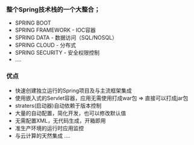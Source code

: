 ### 整个Spring技术栈的一个大整合；
- SPRING BOOT
- SPRING FRAMEWORK - IOC容器
- SPRING DATA      - 数据访问（SQL/NOSQL）
- SPRING CLOUD     - 分布式
- SPRING SECURITY  - 安全权限控制
- ....

### 优点
- 快速创建独立运行的Spring项目及与主流框架集成
- 使用嵌入式的Servlet容器，应用无需使用打成war包 => 直接可以打成jar包
- straters(启动器)自动依赖于版本控制
- 大量的自动配置，简化开发，也可以修改默认值
- 无需配置XML，无代码生成，开箱即用
- 准生产环境的运行时应用监控
- 与云计算的天然集成
....






